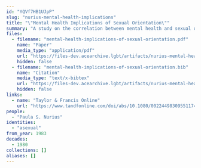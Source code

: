 ```yaml
---
id: "YQVf7HB1UJpP"
slug: "nurius-mental-health-implications"
title: "\"Mental Health Implications of Sexual Orientation\""
summary: "A study on the correlation between mental health and sexual orientation which includes asexual people as a sample group"
files:
  - filename: "mental-health-implications-of-sexual-orientation.pdf"
    name: "Paper"
    media_type: "application/pdf"
    url: "https://files-dev.acearchive.lgbt/artifacts/nurius-mental-health-implications/mental-health-implications-of-sexual-orientation.pdf"
    hidden: false
  - filename: "mental-health-implications-of-sexual-orientation.bib"
    name: "Citation"
    media_type: "text/x-bibtex"
    url: "https://files-dev.acearchive.lgbt/artifacts/nurius-mental-health-implications/mental-health-implications-of-sexual-orientation.bib"
    hidden: false
links:
  - name: "Taylor & Francis Online"
    url: "https://www.tandfonline.com/doi/abs/10.1080/00224498309551174"
people:
  - "Paula S. Nurius"
identities:
  - "asexual"
from_year: 1983
decades:
  - 1980
collections: []
aliases: []
---
```

